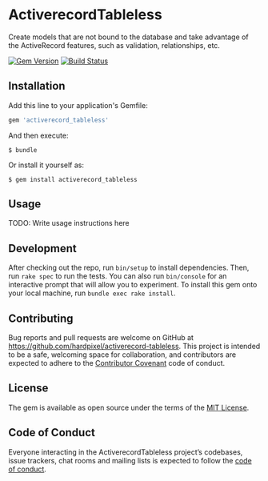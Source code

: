 # ActiverecordTableless

Create models that are not bound to the database and take advantage of the ActiveRecord features, such as validation, relationships, etc.

[![Gem Version](https://badge.fury.io/rb/activerecord_tableless.svg)](https://badge.fury.io/rb/activerecord_tableless)
[![Build Status](https://travis-ci.org/hardpixel/activerecord-tableless.svg?branch=master)](https://travis-ci.org/hardpixel/activerecord-tableless)

## Installation

Add this line to your application's Gemfile:

```ruby
gem 'activerecord_tableless'
```

And then execute:

    $ bundle

Or install it yourself as:

    $ gem install activerecord_tableless

## Usage

TODO: Write usage instructions here

## Development

After checking out the repo, run `bin/setup` to install dependencies. Then, run `rake spec` to run the tests. You can also run `bin/console` for an interactive prompt that will allow you to experiment. To install this gem onto your local machine, run `bundle exec rake install`.

## Contributing

Bug reports and pull requests are welcome on GitHub at https://github.com/hardpixel/activerecord-tableless. This project is intended to be a safe, welcoming space for collaboration, and contributors are expected to adhere to the [Contributor Covenant](http://contributor-covenant.org) code of conduct.

## License

The gem is available as open source under the terms of the [MIT License](http://opensource.org/licenses/MIT).

## Code of Conduct

Everyone interacting in the ActiverecordTableless project’s codebases, issue trackers, chat rooms and mailing lists is expected to follow the [code of conduct](https://github.com/hardpixel/activerecord-tableless/blob/master/CODE_OF_CONDUCT.md).
